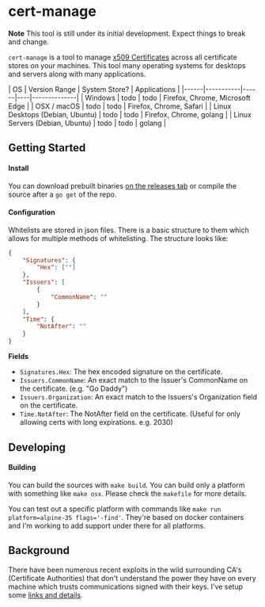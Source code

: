 # cert-manage

**Note** This tool is still under its initial development. Expect things to break and change.

`cert-manage` is a tool to manage [x509 Certificates](https://en.wikipedia.org/wiki/X.509) across all certificate stores on your machines. This tool many operating systems for desktops and servers along with many applications.

|  OS  | Version Range | System Store? | Applications |
|------|-----------|------|----|--------------|
| Windows | todo | todo | Firefox, Chrome, Microsoft Edge |
| OSX / macOS | todo | todo | Firefox, Chrome, Safari |
| Linux Desktops (Debian, Ubuntu) | todo | todo | Firefox, Chrome, golang |
| Linux Servers (Debian, Ubuntu) | todo | todo | golang |

## Getting Started

#### Install

You can download prebuilt binaries [on the releases tab](https://github.com/adamdecaf/cert-manage/releases) or compile the source after a `go get` of the repo.

#### Configuration

Whitelists are stored in json files. There is a basic structure to them which allows for multiple methods of whitelisting. The structure looks like:

```json
{
    "Signatures": {
        "Hex": [""]
    },
    "Issuers": [
        {
            "CommonName": ""
        }
    ],
    "Time": {
        "NotAfter": ""
    }
}
```

**Fields**

- `Signatures.Hex`: The hex encoded signature on the certificate.
- `Issuers.CommonName`: An exact match to the Issuer's CommonName on the certificate. (e.g. "Go Daddy")
- `Issuers.Organization`: An exact match to the Issuers's Organization field on the certificate.
- `Time.NotAfter`: The NotAfter field on the certificate. (Useful for only allowing certs with long expirations. e.g. 2030)

## Developing

#### Building

You can build the sources with `make build`. You can build only a platform with something like `make osx`. Please check the `makefile` for more details.

You can test out a specific platform with commands like `make run platform=alpine-35 flags='-find'`. They're based on docker containers and I'm working to add support under there for all platforms.

## Background

There have been numerous recent exploits in the wild surrounding CA's (Certificate Authorities) that don't understand the power they have on every machine which trusts communications signed with their keys. I've setup some [links and details](docs/why/).
